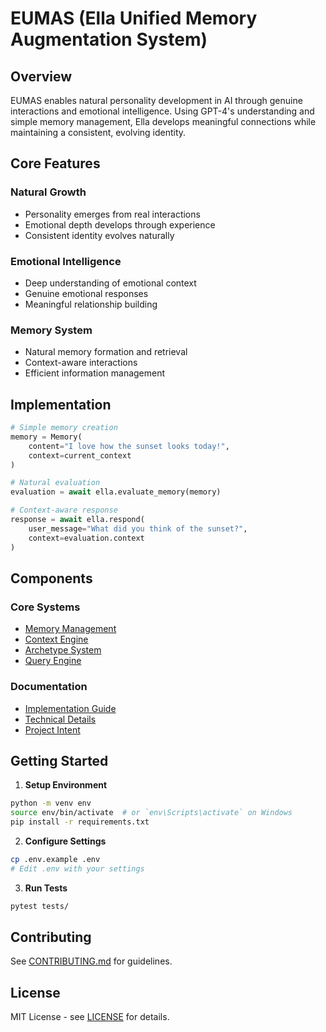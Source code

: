 # EUMAS (Ella Unified Memory Augmentation System)

## Overview
EUMAS enables natural personality development in AI through genuine interactions and emotional intelligence. Using GPT-4's understanding and simple memory management, Ella develops meaningful connections while maintaining a consistent, evolving identity.

## Core Features

### Natural Growth
- Personality emerges from real interactions
- Emotional depth develops through experience
- Consistent identity evolves naturally

### Emotional Intelligence
- Deep understanding of emotional context
- Genuine emotional responses
- Meaningful relationship building

### Memory System
- Natural memory formation and retrieval
- Context-aware interactions
- Efficient information management

## Implementation

```python
# Simple memory creation
memory = Memory(
    content="I love how the sunset looks today!",
    context=current_context
)

# Natural evaluation
evaluation = await ella.evaluate_memory(memory)

# Context-aware response
response = await ella.respond(
    user_message="What did you think of the sunset?",
    context=evaluation.context
)
```

## Components

### Core Systems
- [Memory Management](./docs/components/memory.md)
- [Context Engine](./docs/components/context.md)
- [Archetype System](./docs/components/archetypes.md)
- [Query Engine](./docs/components/query.md)

### Documentation
- [Implementation Guide](./IMPLEMENTATION.md)
- [Technical Details](./docs/README.md)
- [Project Intent](./INTENT.md)

## Getting Started

1. **Setup Environment**
```bash
python -m venv env
source env/bin/activate  # or `env\Scripts\activate` on Windows
pip install -r requirements.txt
```

2. **Configure Settings**
```bash
cp .env.example .env
# Edit .env with your settings
```

3. **Run Tests**
```bash
pytest tests/
```

## Contributing
See [CONTRIBUTING.md](./CONTRIBUTING.md) for guidelines.

## License
MIT License - see [LICENSE](./LICENSE) for details.
